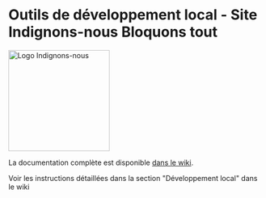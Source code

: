 # Outils de développement local - Site Indignons-nous Bloquons tout

<img src="https://indignonsnous.fr/global/img/logo-inbt.svg" alt="Logo Indignons-nous" width="200">

La documentation complète est disponible [dans le wiki](https://github.com/10s25/site/wiki/Outils-de-d%C3%A9veloppement-local).

Voir les instructions détaillées dans la section "Développement local" dans le wiki 


